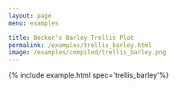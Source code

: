 ```yaml
---
layout: page
menu: examples

title: Becker's Barley Trellis Plot
permalink: /examples/trellis_barley.html
image: /examples/compiled/trellis_barley.png
---
```




{% include example.html spec='trellis_barley'%}
